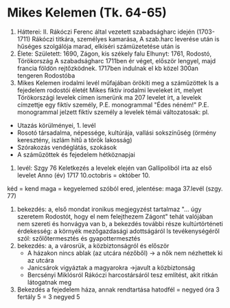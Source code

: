 # Mikes Kelemen (Tk. 64-65)
1. Hátterei: II. Rákóczi Ferenc által vezetett szabadságharc idején (1703-1711) Rákóczi titkára, személyes kamarása,
A szab.harc leverése után is hűséges szolgálója marad, elkíséri számüzetetése után is
2. Élete:
Született: 1690, Zágon, kis székely falu
Elhunyt: 1761, Rodostó, Törökország
A szabadságharc 1711ben ér véget, először lengyel, majd francia földön rejtőzködnek. 1717ben indulnak el kb közel 300an tengeren Rodostóba
3. Mikes Kelemen irodalmi levél műfajában örökíti meg a száműzöttek ls a fejedelem rodostói életét
Mikes fiktív irodalmi leveleket írt, melyet Törökországi levelek címen ismerünk ma
207 levelet írt, a levelek címzettje egy fiktív személy, P.E. monogrammal 
"Édes néném!" P.E. monogrammal jelzett fiktív személy
a levelek témái változatosak:
pl. 
- Utazás körülményei, 1. levél
- Rosotó társadalma, népessége, kultúrája, vallási sokszínűség (örmény keresztény, iszlám hitű a török lakosság)
- Szórakozás vendéglátás, szokások
- A száműzöttek és fejedelem hétköznapjai
1. levél:
Szgy 76
Keletkezés a levelek elején van
Gallipoliból írta az első levelet
Anno (év) 1717
10.octobris = október 10.

kéd = kend maga = kegyelemed szóból ered, jelentése: maga
37.levél (szgy. 77)
1. bekezdés:
	a, első mondat ironikus megjegyzést tartalmaz "... úgy szeretem Rodostót, hogy el nem felejthezem Zágont" tehát valójában nem szereti és honvágya van
	b, a bekezdés további része kultúrtörténeti érdekesség: a környék mezőgazdasági adottságáról ls tevékenységéről szól: szőlőtermesztés és gyapottermesztés
2. bekezdés:
	a, a városrük, a közbiztonságról és először
    - A házakon nincs ablak (az utcára nézőből) -> a nők nem nézhettek ki az utcára
    - Janicsárok vigyáztak a magyarokra ->javult a közbiztonság
    - Bercsényi Miklósról Rákóczi harcostársáról tesz említést, akit ritkán látogatnak meg
3. Bekezdés
a fejedelem háza, annak rendtartása
hatodfél = negyed óra
3 fertály 5 = 3 negyed 5
